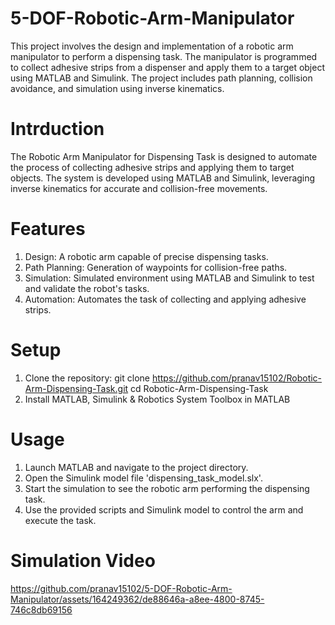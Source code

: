 # 5-DOF-Robotic-Arm-Manipulator
This project involves the design and implementation of a robotic arm manipulator to perform a dispensing task. The manipulator is programmed to collect adhesive strips from a dispenser and apply them to a target object using MATLAB and Simulink. The project includes path planning, collision avoidance, and simulation using inverse kinematics.
# Intrduction
The Robotic Arm Manipulator for Dispensing Task is designed to automate the process of collecting adhesive strips and applying them to target objects. The system is developed using MATLAB and Simulink, leveraging inverse kinematics for accurate and collision-free movements.
# Features
1. Design: A robotic arm capable of precise dispensing tasks.
2. Path Planning: Generation of waypoints for collision-free paths.
3. Simulation: Simulated environment using MATLAB and Simulink to test and validate the robot's tasks.
4. Automation: Automates the task of collecting and applying adhesive strips.
# Setup
1. Clone the repository: git clone https://github.com/pranav15102/Robotic-Arm-Dispensing-Task.git
cd Robotic-Arm-Dispensing-Task
2. Install MATLAB, Simulink & Robotics System Toolbox in MATLAB
# Usage
1. Launch MATLAB and navigate to the project directory.
2. Open the Simulink model file 'dispensing_task_model.slx'.
3. Start the simulation to see the robotic arm performing the dispensing task.
4. Use the provided scripts and Simulink model to control the arm and execute the task.
# Simulation Video


https://github.com/pranav15102/5-DOF-Robotic-Arm-Manipulator/assets/164249362/de88646a-a8ee-4800-8745-746c8db69156



